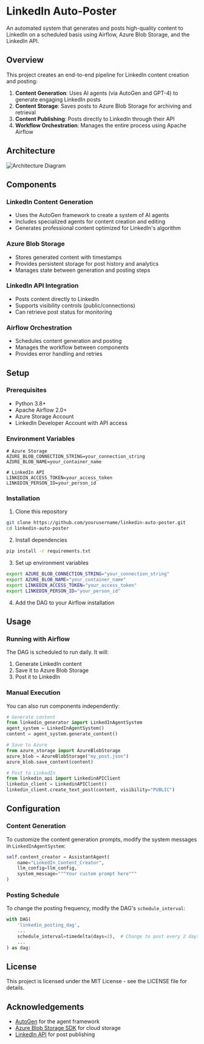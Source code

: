 # LinkedIn Auto-Poster

An automated system that generates and posts high-quality content to LinkedIn on a scheduled basis using Airflow, Azure Blob Storage, and the LinkedIn API.

## Overview

This project creates an end-to-end pipeline for LinkedIn content creation and posting:

1. **Content Generation**: Uses AI agents (via AutoGen and GPT-4) to generate engaging LinkedIn posts
2. **Content Storage**: Saves posts to Azure Blob Storage for archiving and retrieval 
3. **Content Publishing**: Posts directly to LinkedIn through their API
4. **Workflow Orchestration**: Manages the entire process using Apache Airflow

## Architecture

![Architecture Diagram](https://via.placeholder.com/800x400?text=LinkedIn+Auto-Poster+Architecture)

## Components

### LinkedIn Content Generation
- Uses the AutoGen framework to create a system of AI agents
- Includes specialized agents for content creation and editing
- Generates professional content optimized for LinkedIn's algorithm

### Azure Blob Storage
- Stores generated content with timestamps
- Provides persistent storage for post history and analytics
- Manages state between generation and posting steps

### LinkedIn API Integration
- Posts content directly to LinkedIn
- Supports visibility controls (public/connections)
- Can retrieve post status for monitoring

### Airflow Orchestration
- Schedules content generation and posting
- Manages the workflow between components
- Provides error handling and retries

## Setup

### Prerequisites
- Python 3.8+
- Apache Airflow 2.0+
- Azure Storage Account
- LinkedIn Developer Account with API access

### Environment Variables
```
# Azure Storage
AZURE_BLOB_CONNECTION_STRING=your_connection_string
AZURE_BLOB_NAME=your_container_name

# LinkedIn API
LINKEDIN_ACCESS_TOKEN=your_access_token
LINKEDIN_PERSON_ID=your_person_id
```

### Installation

1. Clone this repository
```bash
git clone https://github.com/yourusername/linkedin-auto-poster.git
cd linkedin-auto-poster
```

2. Install dependencies
```bash
pip install -r requirements.txt
```

3. Set up environment variables
```bash
export AZURE_BLOB_CONNECTION_STRING="your_connection_string"
export AZURE_BLOB_NAME="your_container_name"
export LINKEDIN_ACCESS_TOKEN="your_access_token"
export LINKEDIN_PERSON_ID="your_person_id"
```

4. Add the DAG to your Airflow installation

## Usage

### Running with Airflow

The DAG is scheduled to run daily. It will:
1. Generate LinkedIn content
2. Save it to Azure Blob Storage
3. Post it to LinkedIn

### Manual Execution

You can also run components independently:

```python
# Generate content
from linkedin_generator import LinkedInAgentSystem
agent_system = LinkedInAgentSystem()
content = agent_system.generate_content()

# Save to Azure
from azure_storage import AzureBlobStorage
azure_blob = AzureBlobStorage("my_post.json")
azure_blob.save_content(content)

# Post to LinkedIn
from linkedin_api import LinkedinAPIClient
linkedin_client = LinkedinAPIClient()
linkedin_client.create_text_post(content, visibility="PUBLIC")
```

## Configuration

### Content Generation
To customize the content generation prompts, modify the system messages in `LinkedInAgentSystem`:

```python
self.content_creator = AssistantAgent(
    name="LinkedIn_Content_Creator",
    llm_config=llm_config,
    system_message="""Your custom prompt here"""
)
```

### Posting Schedule
To change the posting frequency, modify the DAG's `schedule_interval`:

```python
with DAG(
    'linkedin_posting_dag',
    ...
    schedule_interval=timedelta(days=2),  # Change to post every 2 days
    ...
) as dag:
```

## License

This project is licensed under the MIT License - see the LICENSE file for details.

## Acknowledgements

- [AutoGen](https://github.com/microsoft/autogen) for the agent framework
- [Azure Blob Storage SDK](https://github.com/Azure/azure-sdk-for-python/tree/master/sdk/storage/azure-storage-blob) for cloud storage
- [LinkedIn API](https://docs.microsoft.com/en-us/linkedin/marketing/getting-started) for post publishing
